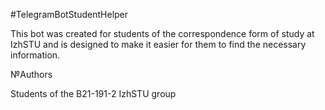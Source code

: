 #TelegramBotStudentHelper

This bot was created for students of the correspondence form of study at IzhSTU and is designed to make it easier for them to find the necessary information.

№Authors

Students of the B21-191-2 IzhSTU group
